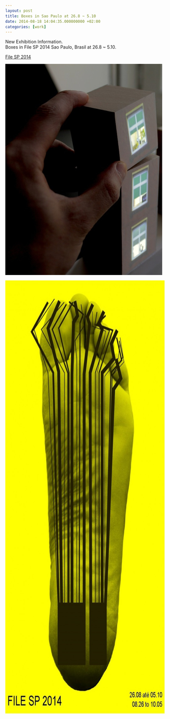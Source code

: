 ```yaml
---
layout: post
title: Boxes in Sao Paulo at 26.8 ~ 5.10
date: 2014-08-18 14:04:35.000000000 +02:00
categories: [work]
---
```

<p>New Exhibition Information.<br />
Boxes in File SP 2014 Sao Paulo, Brasil at 26.8 ~ 5.10.</p>

<p><a href="http://file.org.br/file_sp_2014/?lang=en" title="">File SP 2014</a></p>

<p><img src="/assets/JeongHo-Park-_-Boxes-4.jpg" alt="JeongHo-Park-_-Boxes-4" width="496" height="667" class="alignnone size-full wp-image-4557" /></a></p>
<p><img src="/assets/capa-2-770x1369.jpg" alt="capa-2-770x1369" width="770" height="1369" class="alignnone size-full wp-image-4558" /></a></p>
